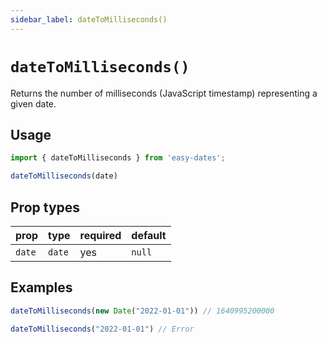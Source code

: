 ```yaml
---
sidebar_label: dateToMilliseconds()
---
```


# `dateToMilliseconds()`
Returns the number of milliseconds (JavaScript timestamp) representing a given date. 

## Usage
```javascript
import { dateToMilliseconds } from 'easy-dates';

dateToMilliseconds(date)
```

## Prop types
| prop   | type   | required | default   |
|--------|--------|----------|-----------|
| `date` | `date` | yes      | `null`    |

## Examples
```javascript
dateToMilliseconds(new Date("2022-01-01")) // 1640995200000
```

```javascript
dateToMilliseconds("2022-01-01") // Error
```
